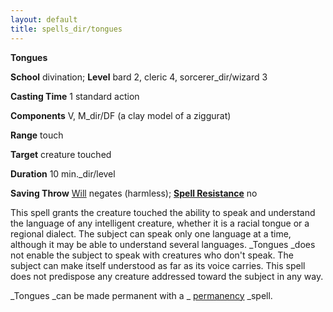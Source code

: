 ```yaml
---
layout: default
title: spells_dir/tongues
---
```

 **Tongues**

**School** divination; **Level** bard 2, cleric 4, sorcerer_dir/wizard 3

**Casting Time** 1 standard action

**Components** V, M_dir/DF (a clay model of a ziggurat)

**Range** touch

**Target** creature touched

**Duration** 10 min._dir/level

**Saving Throw** [Will](../../combat#_will) negates (harmless); **[Spell Resistance](../../glossary#_spell-resistance)** no

This spell grants the creature touched the ability to speak and understand the language of any intelligent creature, whether it is a racial tongue or a regional dialect. The subject can speak only one language at a time, although it may be able to understand several languages. _Tongues _does not enable the subject to speak with creatures who don't speak. The subject can make itself understood as far as its voice carries. This spell does not predispose any creature addressed toward the subject in any way.

_Tongues _can be made permanent with a _ [permanency](../permanency#_permanency) _spell.

